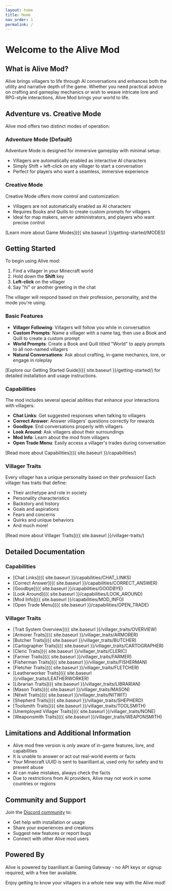 ```yaml
---
layout: home
title: Home
nav_order: 1
permalink: /
---
```


# Welcome to the Alive Mod

## What is Alive Mod?

Alive brings villagers to life through AI conversations and enhances both the utility and narrative depth of the game. Whether you need practical advice on crafting and gameplay mechanics or wish to weave intricate lore and RPG-style interactions, Alive Mod brings your world to life.

## Adventure vs. Creative Mode

Alive mod offers two distinct modes of operation:

### Adventure Mode (Default)

Adventure Mode is designed for immersive gameplay with minimal setup:

- Villagers are automatically enabled as interactive AI characters
- Simply Shift + left-click on any villager to start a conversation
- Perfect for players who want a seamless, immersive experience

### Creative Mode

Creative Mode offers more control and customization:

- Villagers are not automatically enabled as AI characters
- Requires Books and Quills to create custom prompts for villagers
- Ideal for map makers, server administrators, and players who want precise control

[Learn more about Game Modes]({{ site.baseurl }}/getting-started/MODES)

## Getting Started

To begin using Alive mod:

1. Find a villager in your Minecraft world
2. Hold down the **Shift** key
3. **Left-click** on the villager
4. Say "hi" or another greeting in the chat

The villager will respond based on their profession, personality, and the mode you're using.

### Basic Features

- **Villager Following**: Villagers will follow you while in conversation
- **Custom Prompts**: Name a villager with a name tag, then use a Book and Quill to create a custom prompt
- **World Prompts**: Create a Book and Quill titled "World" to apply prompts to all non-named villagers
- **Natural Conversations**: Ask about crafting, in-game mechanics, lore, or engage in roleplay

[Explore our Getting Started Guide]({{ site.baseurl }}/getting-started/) for detailed installation and usage instructions.

### Capabilities

The mod includes several special abilities that enhance your interactions with villagers:

- **Chat Links**: Get suggested responses when talking to villagers
- **Correct Answer**: Answer villagers' questions correctly for rewards
- **Goodbye**: End conversations properly with villagers
- **Look Around**: Ask villagers about their surroundings
- **Mod Info**: Learn about the mod from villagers
- **Open Trade Menu**: Easily access a villager's trades during conversation

[Read more about Capabilities]({{ site.baseurl }}/capabilities/)

### Villager Traits

Every villager has a unique personality based on their profession! Each villager has traits that define:

- Their archetype and role in society
- Personality characteristics
- Backstory and history
- Goals and aspirations
- Fears and concerns
- Quirks and unique behaviors
- And much more!

[Read more about Villager Traits]({{ site.baseurl }}/villager-traits/)

## Detailed Documentation

### Capabilities

- [Chat Links]({{ site.baseurl }}/capabilities/CHAT_LINKS)
- [Correct Answer]({{ site.baseurl }}/capabilities/CORRECT_ANSWER)
- [Goodbye]({{ site.baseurl }}/capabilities/GOODBYE)
- [Look Around]({{ site.baseurl }}/capabilities/LOOK_AROUND)
- [Mod Info]({{ site.baseurl }}/capabilities/MOD_INFO)
- [Open Trade Menu]({{ site.baseurl }}/capabilities/OPEN_TRADE)

### Villager Traits

- [Trait System Overview]({{ site.baseurl }}/villager_traits/OVERVIEW)
- [Armorer Traits]({{ site.baseurl }}/villager_traits/ARMORER)
- [Butcher Traits]({{ site.baseurl }}/villager_traits/BUTCHER)
- [Cartographer Traits]({{ site.baseurl }}/villager_traits/CARTOGRAPHER)
- [Cleric Traits]({{ site.baseurl }}/villager_traits/CLERIC)
- [Farmer Traits]({{ site.baseurl }}/villager_traits/FARMER)
- [Fisherman Traits]({{ site.baseurl }}/villager_traits/FISHERMAN)
- [Fletcher Traits]({{ site.baseurl }}/villager_traits/FLETCHER)
- [Leatherworker Traits]({{ site.baseurl }}/villager_traits/LEATHERWORKER)
- [Librarian Traits]({{ site.baseurl }}/villager_traits/LIBRARIAN)
- [Mason Traits]({{ site.baseurl }}/villager_traits/MASON)
- [Nitwit Traits]({{ site.baseurl }}/villager_traits/NITWIT)
- [Shepherd Traits]({{ site.baseurl }}/villager_traits/SHEPHERD)
- [Toolsmith Traits]({{ site.baseurl }}/villager_traits/TOOLSMITH)
- [Unemployed Villager Traits]({{ site.baseurl }}/villager_traits/NONE)
- [Weaponsmith Traits]({{ site.baseurl }}/villager_traits/WEAPONSMITH)

## Limitations and Additional Information

- Alive mod free version is only aware of in-game features, lore, and capabilities
- It is unable to answer or act out real-world events or facts
- Your Minecraft UUID is sent to baarilliant.ai, used only for safety and to prevent abuse
- AI can make mistakes, always check the facts
- Due to restrictions from AI providers, Alive may not work in some countries or regions

## Community and Support

Join the [Discord community](https://discord.gg/7KVqSQ3XXK) to:

- Get help with installation or usage
- Share your experiences and creations
- Suggest new features or report bugs
- Connect with other Alive mod users

## Powered By

Alive is powered by baarilliant.ai Gaming Gateway - no API keys or signup required, with a free tier available.

Enjoy getting to know your villagers in a whole new way with the Alive mod!
